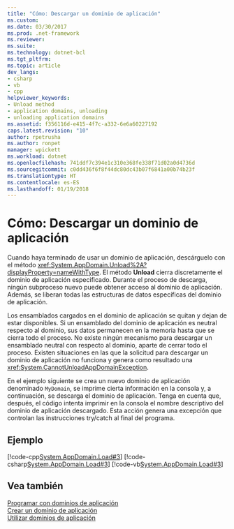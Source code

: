 ```yaml
---
title: "Cómo: Descargar un dominio de aplicación"
ms.custom: 
ms.date: 03/30/2017
ms.prod: .net-framework
ms.reviewer: 
ms.suite: 
ms.technology: dotnet-bcl
ms.tgt_pltfrm: 
ms.topic: article
dev_langs:
- csharp
- vb
- cpp
helpviewer_keywords:
- Unload method
- application domains, unloading
- unloading application domains
ms.assetid: f356116d-e415-4f7c-a332-6e6a60227192
caps.latest.revision: "10"
author: rpetrusha
ms.author: ronpet
manager: wpickett
ms.workload: dotnet
ms.openlocfilehash: 741ddf7c394e1c310e368fe338f71d02a0d4736d
ms.sourcegitcommit: c0dd436f6f8f44dc80dc43b07f6841a00b74b23f
ms.translationtype: HT
ms.contentlocale: es-ES
ms.lasthandoff: 01/19/2018
---
```

# <a name="how-to-unload-an-application-domain"></a>Cómo: Descargar un dominio de aplicación
Cuando haya terminado de usar un dominio de aplicación, descárguelo con el método <xref:System.AppDomain.Unload%2A?displayProperty=nameWithType>. El método **Unload** cierra discretamente el dominio de aplicación especificado. Durante el proceso de descarga, ningún subproceso nuevo puede obtener acceso al dominio de aplicación. Además, se liberan todas las estructuras de datos específicas del dominio de aplicación.  
  
 Los ensamblados cargados en el dominio de aplicación se quitan y dejan de estar disponibles. Si un ensamblado del dominio de aplicación es neutral respecto al dominio, sus datos permanecen en la memoria hasta que se cierra todo el proceso. No existe ningún mecanismo para descargar un ensamblado neutral con respecto al dominio, aparte de cerrar todo el proceso. Existen situaciones en las que la solicitud para descargar un dominio de aplicación no funciona y genera como resultado una <xref:System.CannotUnloadAppDomainException>.  
  
 En el ejemplo siguiente se crea un nuevo dominio de aplicación denominado `MyDomain`, se imprime cierta información en la consola y, a continuación, se descarga el dominio de aplicación. Tenga en cuenta que, después, el código intenta imprimir en la consola el nombre descriptivo del dominio de aplicación descargado. Esta acción genera una excepción que controlan las instrucciones try/catch al final del programa.  
  
## <a name="example"></a>Ejemplo  
 [!code-cpp[System.AppDomain.Load#3](../../../samples/snippets/cpp/VS_Snippets_CLR_System/system.appdomain.load/cpp/source3.cpp#3)]
 [!code-csharp[System.AppDomain.Load#3](../../../samples/snippets/csharp/VS_Snippets_CLR_System/system.appdomain.load/cs/source3.cs#3)]
 [!code-vb[System.AppDomain.Load#3](../../../samples/snippets/visualbasic/VS_Snippets_CLR_System/system.appdomain.load/vb/source3.vb#3)]  
  
## <a name="see-also"></a>Vea también  
 [Programar con dominios de aplicación](http://msdn.microsoft.com/library/bd36055b-56bd-43eb-b4d8-820c37172131)  
 [Crear un dominio de aplicación](../../../docs/framework/app-domains/how-to-create-an-application-domain.md)  
 [Utilizar dominios de aplicación](../../../docs/framework/app-domains/use.md)
